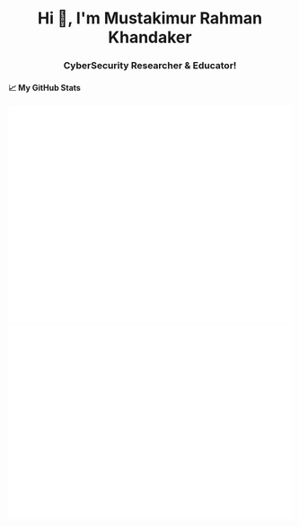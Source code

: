 ## <h1 align="center">Hi 👋, I'm Mustakimur Rahman Khandaker</h1>
<h3 align="center">CyberSecurity Researcher & Educator!</h3>

#### &#x1f4c8; My GitHub Stats

<picture>
  <img src="/github-metrics.svg" alt="Metrics">
</picture>

<picture>
  <img src="/metrics.plugin.isocalendar.fullyear.svg" alt="Metrics">
</picture>

